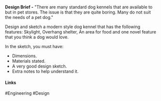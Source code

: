 
**Design Brief -**
"There are many standard dog kennels that are available to but in pet stores. The issue is that they are quite boring. Many do not suit the needs of a pet dog."

Design and sketch a modern style dog kennel that has the following features: Skylight, Overhang shelter, An area for food and one novel feature that you think a dog would love.

In the sketch, you must have:
- Dimensions.
- Materials stated.
- A very good design sketch.
- Extra notes to help understand it.

#### Links
#Engineering #Design 